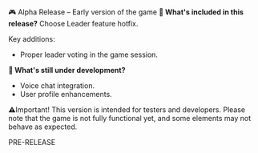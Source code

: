 🎮 Alpha Release – Early version of the game
**🔧 What's included in this release?**
Choose Leader feature hotfix.

Key additions: 
- Proper leader voting in the game session.

**🚧 What's still under development?**
- Voice chat integration.
- User profile enhancements.

⚠️Important! This version is intended for testers and developers. Please note that the game is not fully functional yet, and some elements may not behave as expected.

PRE-RELEASE
